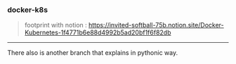 ### docker-k8s


> footprint with notion : https://invited-softball-75b.notion.site/Docker-Kubernetes-1f4771b6e88d4992b5ad20bf1f6f82db


---

There also is another branch that explains in pythonic way.